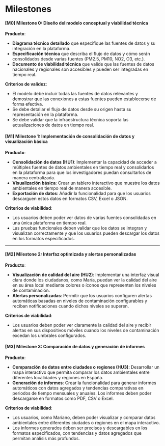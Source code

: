 # Milestones

#### [M0] Milestone 0: **Diseño del modelo conceptual y viabilidad técnica**

**Producto**:  
- **Diagrama técnico detallado** que especifique las fuentes de datos y su integración en la plataforma.
- **Especificación técnica** que describa el flujo de datos y cómo serán consolidados desde varias fuentes (PM2.5, PM10, NO2, O3, etc.).
- **Documento de viabilidad técnica** que valide que las fuentes de datos nacionales y regionales son accesibles y pueden ser integradas en tiempo real.

**Criterios de validez**:
- El modelo debe incluir todas las fuentes de datos relevantes y demostrar que las conexiones a estas fuentes pueden establecerse de forma efectiva.
- Se debe detallar el flujo de datos desde su origen hasta su representación en la plataforma.
- Se debe validar que la infraestructura técnica soporta las actualizaciones de datos en tiempo real.

#### [M1] Milestone 1: **Implementación de consolidación de datos y visualización básica**

**Producto**:
- **Consolidación de datos (HU1)**: Implementar la capacidad de acceder a múltiples fuentes de datos ambientales en tiempo real y consolidarlos en la plataforma para que los investigadores puedan consultarlos de manera centralizada.
- **Visualización básica**: Crear un tablero interactivo que muestre los datos ambientales en tiempo real de manera accesible.
- **Exportación de datos**: Añadir la funcionalidad para que los usuarios descarguen estos datos en formatos CSV, Excel o JSON.
  
**Criterios de viabilidad**:
- Los usuarios deben poder ver datos de varias fuentes consolidadas en una única plataforma en tiempo real.
- Las pruebas funcionales deben validar que los datos se integran y visualizan correctamente y que los usuarios pueden descargar los datos en los formatos especificados.

---

#### [M2] Milestone 2: **Interfaz optimizada y alertas personalizadas**

**Producto**:
- **Visualización de calidad del aire (HU2)**: Implementar una interfaz visual clara donde los ciudadanos, como María, puedan ver la calidad del aire en su área local mediante colores o íconos que representen los niveles de contaminación.
- **Alertas personalizadas**: Permitir que los usuarios configuren alertas automáticas basadas en niveles de contaminación configurables y reciban notificaciones cuando dichos niveles se superen.
  
**Criterios de viabilidad**:
- Los usuarios deben poder ver claramente la calidad del aire y recibir alertas en sus dispositivos móviles cuando los niveles de contaminación excedan los umbrales configurados.


#### [M3] Milestone 3: **Comparación de datos y generación de informes**

**Producto**:
- **Comparación de datos entre ciudades o regiones (HU3)**: Desarrollar un mapa interactivo que permita comparar los datos ambientales entre diferentes localidades y regiones en España.
- **Generación de informes**: Crear la funcionalidad para generar informes automáticos con datos agregados y tendencias comparativas en periodos de tiempo mensuales y anuales. Los informes deben poder descargarse en formatos como PDF, CSV o Excel.
  
**Criterios de viabilidad**:
- Los usuarios, como Mariano, deben poder visualizar y comparar datos ambientales entre diferentes ciudades o regiones en el mapa interactivo.
- Los informes generados deben ser precisos y descargables en los formatos especificados, con tendencias y datos agregados que permitan análisis más profundos.

